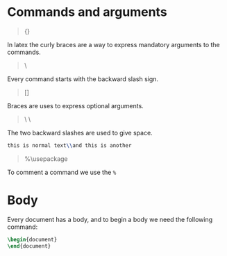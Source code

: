 # Commands and arguments

> {}

In latex the curly braces are a way to express mandatory
arguments to the commands.

> \

Every command starts with the backward slash sign.

> []

Braces are uses to express optional arguments.

> \ \

The two backward slashes are used to give space.

```tex
this is normal text\\and this is another
```

> %\usepackage

To comment a command we use the `%`

# Body

Every document has a body, and to begin a body we need the 
following command:

```tex
\begin{document}
\end{document}
```

